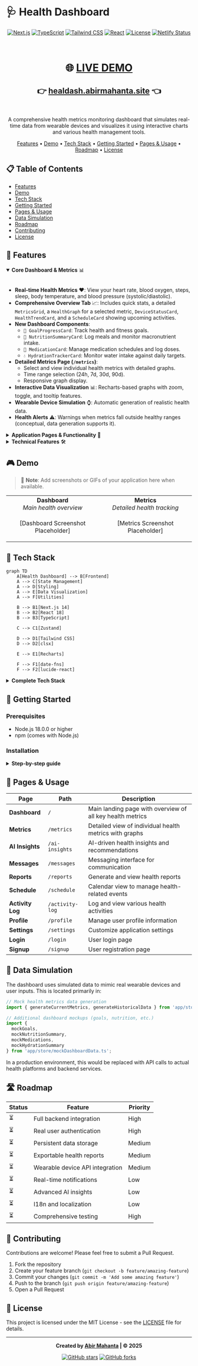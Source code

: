 # 🩺 Health Dashboard

<div align="center">

[![Next.js](https://img.shields.io/badge/Next.js-14-black?style=for-the-badge&logo=next.js)](https://nextjs.org/)
[![TypeScript](https://img.shields.io/badge/TypeScript-blue?style=for-the-badge&logo=typescript)](https://www.typescriptlang.org/)
[![Tailwind CSS](https://img.shields.io/badge/Tailwind_CSS-38B2AC?style=for-the-badge&logo=tailwind-css&logoColor=white)](https://tailwindcss.com/)
[![React](https://img.shields.io/badge/React-18-61DAFB?style=for-the-badge&logo=react&logoColor=white)](https://reactjs.org/)
[![License](https://img.shields.io/badge/License-MIT-yellow.svg?style=for-the-badge)](LICENSE)
[![Netlify Status](https://img.shields.io/badge/Netlify-Deployed-success?style=for-the-badge&logo=netlify)](https://healdash.abirmahanta.site)

<br />

# 🌐 [LIVE DEMO](https://healdash.abirmahanta.site)

## 👉 [healdash.abirmahanta.site](https://healdash.abirmahanta.site) 👈

<br />

A comprehensive health metrics monitoring dashboard that simulates real-time data from wearable devices and visualizes it using interactive charts and various health management tools.

[Features](#-features) •
[Demo](#-demo) •
[Tech Stack](#-tech-stack) •
[Getting Started](#-getting-started) •
[Pages & Usage](#-pages--usage) •
[Roadmap](#️-roadmap) •
[License](#-license)

</div>

## 📋 Table of Contents

- [Features](#-features)
- [Demo](#-demo)
- [Tech Stack](#-tech-stack)
- [Getting Started](#-getting-started)
- [Pages & Usage](#-pages--usage)
- [Data Simulation](#-data-simulation)
- [Roadmap](#️-roadmap)
- [Contributing](#-contributing)
- [License](#-license)

## 🚀 Features

<details open>
<summary><b>Core Dashboard & Metrics</b> 📊</summary>
<br>

- **Real-time Health Metrics** ❤️: View your heart rate, blood oxygen, steps, sleep, body temperature, and blood pressure (systolic/diastolic).
- **Comprehensive Overview Tab** 📈: Includes quick stats, a detailed `MetricsGrid`, a `HealthGraph` for a selected metric, `DeviceStatusCard`, `HealthTrendCard`, and a `ScheduleCard` showing upcoming activities.
- **New Dashboard Components**:
    - `🎯 GoalProgressCard`: Track health and fitness goals.
    - `🍎 NutritionSummaryCard`: Log meals and monitor macronutrient intake.
    - `💊 MedicationCard`: Manage medication schedules and log doses.
    - `💧 HydrationTrackerCard`: Monitor water intake against daily targets.
- **Detailed Metrics Page (`/metrics`)**:
    - Select and view individual health metrics with detailed graphs.
    - Time range selection (24h, 7d, 30d, 90d).
    - Responsive graph display.
- **Interactive Data Visualization** 📊: Recharts-based graphs with zoom, toggle, and tooltip features.
- **Wearable Device Simulation** ⌚: Automatic generation of realistic health data.
- **Health Alerts** ⚠️: Warnings when metrics fall outside healthy ranges (conceptual, data generation supports it).

</details>

<details>
<summary><b>Application Pages & Functionality</b> 📱</summary>
<br>

- **AI Insights Page (`/ai-insights`)** 🤖: Provides mock AI-driven health insights and recommendations.
- **User Profile Page (`/profile`)** 👤: Basic form to update user profile information.
- **Settings Page (`/settings`)** ⚙️: Configure notification preferences, appearance (theme), account security (mock 2FA, password change), and data/privacy settings.
- **Login & Signup Pages (`/login`, `/signup`)** 🔐: Secure user authentication (mock implementation).
- **Messages Page (`/messages`)** 💬: Basic messaging interface with conversation list, chat area, and message input (mock data).
- **Reports Page (`/reports`)** 📝: Generate and view mock health reports with type selection and date range.
- **Schedule Page (`/schedule`)** 📅: Full-page calendar view with event management, allowing adding/editing of appointments and activities.
- **Activity Log Page (`/activity-log`)** 🏃‍♂️: Log and view various health-related activities with filtering and sorting.

</details>

<details>
<summary><b>Technical Features</b> 🛠️</summary>
<br>

- **Responsive Design** 📱: Works on desktop, tablet, and mobile.
- **Dark Mode Support** 🌙: Easy on the eyes for nighttime viewing (via Tailwind CSS).
- **Global Stylesheet** 🎨: Consolidated common styles in `app/globals.css`.

</details>

## 🎮 Demo

> 🚧 **Note**: Add screenshots or GIFs of your application here when available.

<div align="center">
<table>
  <tr>
    <td align="center">
      <strong>Dashboard</strong><br>
      <i>Main health overview</i>
    </td>
    <td align="center">
      <strong>Metrics</strong><br>
      <i>Detailed health tracking</i>
    </td>
  </tr>
  <tr>
    <td width="50%">
      <p align="center">[Dashboard Screenshot Placeholder]</p>
    </td>
    <td width="50%">
      <p align="center">[Metrics Screenshot Placeholder]</p>
    </td>
  </tr>
</table>
</div>

## 🔧 Tech Stack

```mermaid
graph TD
    A[Health Dashboard] --> B[Frontend]
    A --> C[State Management]
    A --> D[Styling]
    A --> E[Data Visualization]
    A --> F[Utilities]
    
    B --> B1[Next.js 14]
    B --> B2[React 18]
    B --> B3[TypeScript]
    
    C --> C1[Zustand]
    
    D --> D1[Tailwind CSS]
    D --> D2[clsx]
    
    E --> E1[Recharts]
    
    F --> F1[date-fns]
    F --> F2[lucide-react]
```

<details>
<summary><b>Complete Tech Stack</b></summary>
<br>

- **Frontend**: Next.js 14 with React 18, TypeScript
- **Styling**: Tailwind CSS with dark mode support, `clsx` for conditional classes
- **Charts**: Recharts for interactive data visualization
- **State Management**: Zustand for global client-side state
- **Date Utilities**: `date-fns` for date manipulations
- **Icons**: `lucide-react` for UI icons
- **Data Handling**: Custom data generation utilities for mock data

</details>

## 🚀 Getting Started

### Prerequisites

- Node.js 18.0.0 or higher
- npm (comes with Node.js)

### Installation

<details>
<summary><b>Step-by-step guide</b></summary>
<br>

1.  Clone the repository:
    ```bash
    git clone https://github.com/itsmeabirmohanta/health-dashboard.git
    cd health-dashboard
    ```

2.  Install dependencies:
    ```bash
    npm install
    ```

3.  Run the development server:
    ```bash
    npm run dev
    ```

4.  Open [http://localhost:3000](http://localhost:3000) (or the port specified in your console, often 3001 if 3000 is busy) in your browser.

</details>

## 📄 Pages & Usage

<div align="center">

| Page | Path | Description |
|------|------|-------------|
| **Dashboard** | `/` | Main landing page with overview of all key health metrics |
| **Metrics** | `/metrics` | Detailed view of individual health metrics with graphs |
| **AI Insights** | `/ai-insights` | AI-driven health insights and recommendations |
| **Messages** | `/messages` | Messaging interface for communication |
| **Reports** | `/reports` | Generate and view health reports |
| **Schedule** | `/schedule` | Calendar view to manage health-related events |
| **Activity Log** | `/activity-log` | Log and view various health activities |
| **Profile** | `/profile` | Manage user profile information |
| **Settings** | `/settings` | Customize application settings |
| **Login** | `/login` | User login page |
| **Signup** | `/signup` | User registration page |

</div>

## 🔄 Data Simulation

The dashboard uses simulated data to mimic real wearable devices and user inputs. This is located primarily in:

```typescript
// Mock health metrics data generation
import { generateCurrentMetrics, generateHistoricalData } from 'app/store/healthDataSets.ts';

// Additional dashboard mockups (goals, nutrition, etc.)
import { 
  mockGoals, 
  mockNutritionSummary,
  mockMedications, 
  mockHydrationSummary 
} from 'app/store/mockDashboardData.ts';
```

In a production environment, this would be replaced with API calls to actual health platforms and backend services.

## 🛣️ Roadmap

<div align="center">

| Status | Feature | Priority |
|--------|---------|----------|
| ⏳ | Full backend integration | High |
| ⏳ | Real user authentication | High |
| ⏳ | Persistent data storage | Medium |
| ⏳ | Exportable health reports | Medium |
| ⏳ | Wearable device API integration | Medium |
| ⏳ | Real-time notifications | Low |
| ⏳ | Advanced AI insights | Low |
| ⏳ | I18n and localization | Low |
| ⏳ | Comprehensive testing | High |

</div>

## 👥 Contributing

Contributions are welcome! Please feel free to submit a Pull Request.

1. Fork the repository
2. Create your feature branch (`git checkout -b feature/amazing-feature`)
3. Commit your changes (`git commit -m 'Add some amazing feature'`)
4. Push to the branch (`git push origin feature/amazing-feature`)
5. Open a Pull Request

## 📄 License

This project is licensed under the MIT License - see the [LICENSE](LICENSE) file for details.

---

<div align="center">

**Created by [Abir Mahanta](https://github.com/itsmeabirmohanta) | © 2025**

[![GitHub stars](https://img.shields.io/github/stars/itsmeabirmohanta/health-dashboard?style=social)](https://github.com/itsmeabirmohanta/health-dashboard/stargazers)
[![GitHub forks](https://img.shields.io/github/forks/itsmeabirmohanta/health-dashboard?style=social)](https://github.com/itsmeabirmohanta/health-dashboard/network/members)

</div>
